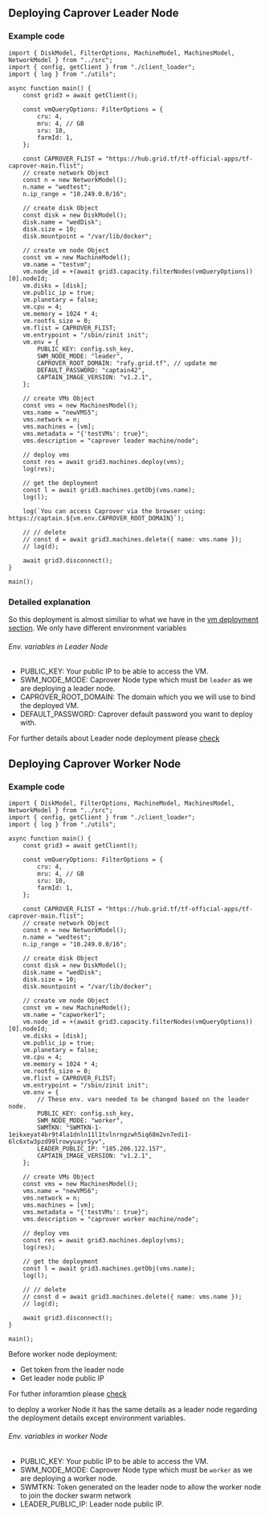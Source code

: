

## Deploying Caprover Leader Node

### Example code

```
import { DiskModel, FilterOptions, MachineModel, MachinesModel, NetworkModel } from "../src";
import { config, getClient } from "./client_loader";
import { log } from "./utils";

async function main() {
    const grid3 = await getClient();

    const vmQueryOptions: FilterOptions = {
        cru: 4,
        mru: 4, // GB
        sru: 10,
        farmId: 1,
    };

    const CAPROVER_FLIST = "https://hub.grid.tf/tf-official-apps/tf-caprover-main.flist";
    // create network Object
    const n = new NetworkModel();
    n.name = "wedtest";
    n.ip_range = "10.249.0.0/16";

    // create disk Object
    const disk = new DiskModel();
    disk.name = "wedDisk";
    disk.size = 10;
    disk.mountpoint = "/var/lib/docker";

    // create vm node Object
    const vm = new MachineModel();
    vm.name = "testvm";
    vm.node_id = +(await grid3.capacity.filterNodes(vmQueryOptions))[0].nodeId;
    vm.disks = [disk];
    vm.public_ip = true;
    vm.planetary = false;
    vm.cpu = 4;
    vm.memory = 1024 * 4;
    vm.rootfs_size = 0;
    vm.flist = CAPROVER_FLIST;
    vm.entrypoint = "/sbin/zinit init";
    vm.env = {
        PUBLIC_KEY: config.ssh_key,
        SWM_NODE_MODE: "leader",
        CAPROVER_ROOT_DOMAIN: "rafy.grid.tf", // update me
        DEFAULT_PASSWORD: "captain42",
        CAPTAIN_IMAGE_VERSION: "v1.2.1",
    };

    // create VMs Object
    const vms = new MachinesModel();
    vms.name = "newVMS5";
    vms.network = n;
    vms.machines = [vm];
    vms.metadata = "{'testVMs': true}";
    vms.description = "caprover leader machine/node";

    // deploy vms
    const res = await grid3.machines.deploy(vms);
    log(res);

    // get the deployment
    const l = await grid3.machines.getObj(vms.name);
    log(l);

    log(`You can access Caprover via the browser using: https://captain.${vm.env.CAPROVER_ROOT_DOMAIN}`);

    // // delete
    // const d = await grid3.machines.delete({ name: vms.name });
    // log(d);

    await grid3.disconnect();
}

main();
```



### Detailed explanation

So this deployment is almost similiar to what we have in the [vm deployment section](./grid3_javascript_vm.md). We only have different environment variables


###### Env. variables in Leader Node
- PUBLIC_KEY: Your public IP to be able to access the VM.
- SWM_NODE_MODE: Caprover Node type which must be `leader` as we are deploying a leader node.
- CAPROVER_ROOT_DOMAIN: The domain which you we will use to bind the deployed VM.
- DEFAULT_PASSWORD: Caprover default password you want to deploy with.


For further details about Leader node deployment please [check](https://github.com/freeflowuniverse/freeflow_caprover#a-leader-node-deploymentsetup)


## Deploying Caprover Worker Node

### Example code

```
import { DiskModel, FilterOptions, MachineModel, MachinesModel, NetworkModel } from "../src";
import { config, getClient } from "./client_loader";
import { log } from "./utils";

async function main() {
    const grid3 = await getClient();

    const vmQueryOptions: FilterOptions = {
        cru: 4,
        mru: 4, // GB
        sru: 10,
        farmId: 1,
    };

    const CAPROVER_FLIST = "https://hub.grid.tf/tf-official-apps/tf-caprover-main.flist";
    // create network Object
    const n = new NetworkModel();
    n.name = "wedtest";
    n.ip_range = "10.249.0.0/16";

    // create disk Object
    const disk = new DiskModel();
    disk.name = "wedDisk";
    disk.size = 10;
    disk.mountpoint = "/var/lib/docker";

    // create vm node Object
    const vm = new MachineModel();
    vm.name = "capworker1";
    vm.node_id = +(await grid3.capacity.filterNodes(vmQueryOptions))[0].nodeId;
    vm.disks = [disk];
    vm.public_ip = true;
    vm.planetary = false;
    vm.cpu = 4;
    vm.memory = 1024 * 4;
    vm.rootfs_size = 0;
    vm.flist = CAPROVER_FLIST;
    vm.entrypoint = "/sbin/zinit init";
    vm.env = {
        // These env. vars needed to be changed based on the leader node.
        PUBLIC_KEY: config.ssh_key,
        SWM_NODE_MODE: "worker",
        SWMTKN: "SWMTKN-1-1eikxeyat4br9t4la1dnln11l1tvlnrngzwh5iq68m2vn7edi1-6lc6xtw3pzd99lrowyuayr5yv",
        LEADER_PUBLIC_IP: "185.206.122.157",
        CAPTAIN_IMAGE_VERSION: "v1.2.1",
    };

    // create VMs Object
    const vms = new MachinesModel();
    vms.name = "newVMS6";
    vms.network = n;
    vms.machines = [vm];
    vms.metadata = "{'testVMs': true}";
    vms.description = "caprover worker machine/node";

    // deploy vms
    const res = await grid3.machines.deploy(vms);
    log(res);

    // get the deployment
    const l = await grid3.machines.getObj(vms.name);
    log(l);

    // // delete
    // const d = await grid3.machines.delete({ name: vms.name });
    // log(d);

    await grid3.disconnect();
}

main();
```

Before worker node deployment:
 - Get token from the leader node
 - Get leader node public IP

  For futher inforamtion please [check](https://github.com/freeflowuniverse/freeflow_caprover#step-4-access-the-captain-dashboard)


to deploy a worker Node it has the same details as a leader node regarding the deployment details except environment variables.

###### Env. variables in worker Node
- PUBLIC_KEY: Your public IP to be able to access the VM.
- SWM_NODE_MODE: Caprover Node type which must be `worker` as we are deploying a worker node.
- SWMTKN: Token generated on the leader node to allow the worker node to join the docker swarm network 
- LEADER_PUBLIC_IP: Leader node public IP.
